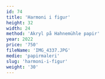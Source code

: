 ```yaml
---
id: 74
title: 'Harmoni i figur'
height: 32
width: 24
method: 'Akryl på Hahnemühle papir'
year: 2022
price: '750'
fileName: 'IMG_4337.JPG'
medie: 'papirmaleri'
slug: 'harmoni-i-figur'
weight: '30'
---
```

